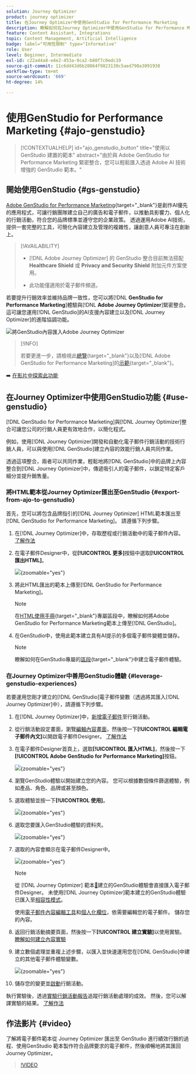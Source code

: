```yaml
---
solution: Journey Optimizer
product: journey optimizer
title: 在Journey Optimizer中使用GenStudio for Performance Marketing
description: 瞭解如何在Journey Optimizer中使用GenStudio for Performance Marketing
feature: Content Assistant, Integrations
topic: Content Management, Artificial Intelligence
badge: label="可用性限制" type="Informative"
role: User
level: Beginner, Intermediate
exl-id: c22a44a8-e4e2-453a-9ca2-b80f7c0edc19
source-git-commit: 11c6dd43d6b20864f9823130c5aed790a3091938
workflow-type: tm+mt
source-wordcount: '669'
ht-degree: 14%

---
```


# 使用GenStudio for Performance Marketing {#ajo-genstudio}

>[!CONTEXTUALHELP]
>id="ajo_genstudio_button"
>title="使用以 GenStudio 建置的範本"
>abstract="由於與 Adobe GenStudio for Performance Marketing 緊密整合，您可以輕鬆匯入透過 Adobe AI 技術增強的 GenStudio 範本。"

## 開始使用GenStudio {#gs-genstudio}

[Adobe GenStudio for Performance Marketing](https://experienceleague.adobe.com/zh-hant/docs/genstudio-for-performance-marketing/user-guide/home){target="_blank"}是創作AI優先的應用程式，可讓行銷團隊建立自己的廣告和電子郵件，以推動具影響力、個人化的行銷活動，符合您的品牌標準並遵守您的企業政策。 透過運用Adobe AI技術，提供一套完整的工具，可簡化內容建立及管理的複雜性，讓創意人員可專注在創新上。

>[!AVAILABILITY]
>
>* [!DNL Adobe Journey Optimizer] 的 GenStudio 整合目前無法搭配 **Healthcare Shield** 或 **Privacy and Security Shield** 附加元件方案使用。
>
>* 此功能僅適用於電子郵件頻道。

若要提升行銷效率並維持品牌一致性，您可以將&#x200B;[!DNL **GenStudio for Performance Marketing**]&#x200B;體驗與&#x200B;[!DNL **Adobe Journey Optimizer**]&#x200B;緊密整合。 這可讓您運用[!DNL GenStudio]的AI支援內容建立以及[!DNL Journey Optimizer]的進階協調功能。

![將GenStudio內容匯入Adobe Journey Optimizer](../rn/assets/do-not-localize/genstudio.gif)

>[!INFO]
>
>若要更進一步，請檢視此[總覽](https://business.adobe.com/products/genstudio-for-performance-marketing.html#watch-overview){target="_blank"}以及[!DNL Adobe GenStudio for Performance Marketing]的[示範](https://business.adobe.com/products/genstudio-for-performance-marketing.html#demo){target="_blank"}。

➡️ [在影片中探索此功能](#video)


<!--To access the GenStudio integration in [!DNL Adobe Journey Optimizer] feature, users need to be granted the **xxx** permission. [Learn more](../administration/permissions.md)

>[!IMPORTANT]
>
>* Before starting using this capability, read out related [Guardrails and Limitations](#generative-guardrails).-->



<!--Guardrails and limitations {#genstudio-guardrails}

General guidelines for using the GenStudio integration in [!DNL Adobe Journey Optimizer] for email generation are listed below:

See if guidelines/limitations such as the ones listed [here](gs-generative.md#generative-guardrails) for AI Assistant can apply.

The following limitations apply to GenStudio integration in [!DNL Adobe Journey Optimizer]:-->

## 在Journey Optimizer中使用GenStudio功能 {#use-genstudio}

[!DNL GenStudio for Performance Marketing]與[!DNL Journey Optimizer]整合可讓您公司的行銷人員更有效地合作，以簡化程式。

例如，使用[!DNL Journey Optimizer]開發和自動化電子郵件行銷活動的技術行銷人員，可以與使用[!DNL GenStudio]建立內容的效能行銷人員共同作業。

透過這項整合，兩者可以共同作業，輕鬆地將[!DNL GenStudio]中的品牌上內容整合到[!DNL Journey Optimizer]中，傳遞吸引人的電子郵件，以鎖定特定客戶細分並提升銷售量。

### 將HTML範本從Journey Optimizer匯出至GenStudio {#export-from-ajo-to-genstudio}

首先，您可以將包含品牌指引的[!DNL Journey Optimizer] HTML範本匯出至[!DNL GenStudio for Performance Marketing]。 請遵循下列步驟。

1. 在[!DNL Journey Optimizer]中，存取歷程或行銷活動中的電子郵件內容。 [了解作法](../email/get-started-email-design.md#key-steps)

1. 在電子郵件Designer中，從&#x200B;**[!UICONTROL 更多]**&#x200B;按鈕中選取&#x200B;**[!UICONTROL 匯出HTML]**。

   ![](assets/genstudio-export-template.png){zoomable="yes"}

1. 將此HTML匯出的範本上傳至[!DNL GenStudio for Performance Marketing]。<!--Make sure you detect the fields that the generative AI uses to insert content in order to create an actionable template.-->

   >[!NOTE]
   >
   >在[HTML使用手冊](https://experienceleague.adobe.com/zh-hant/docs/genstudio-for-performance-marketing/user-guide/content/templates/use-templates#templates-from-ajo-and-marketo){target="_blank"}專屬區段中，瞭解如何將Adobe GenStudio for Performance Marketing範本上傳至[!DNL GenStudio]。

1. 在GenStudio中，使用此範本建立具有AI提示的多個電子郵件變體並儲存。

   >[!NOTE]
   >
   >瞭解如何在GenStudio專屬的[區段](https://experienceleague.adobe.com/zh-hant/docs/genstudio-for-performance-marketing/user-guide/create/create-email-experience){target="_blank"}中建立電子郵件體驗。

### 在Journey Optimizer中善用GenStudio體驗 {#leverage-genstudio-experiences}

若要運用您剛才建立的[!DNL GenStudio]電子郵件變數（透過將其匯入[!DNL Journey Optimizer]中），請遵循下列步驟。

1. 在[!DNL Journey Optimizer]中，[新增電子郵件](../email/create-email.md)至行銷活動。

1. 從行銷活動設定畫面，瀏覽[編輯內容畫面](../email/create-email.md#define-email-content)，然後按一下&#x200B;**[!UICONTROL 編輯電子郵件內文]**&#x200B;以開啟電子郵件Designer。 [了解作法](../email/get-started-email-design.md#key-steps)

1. 在電子郵件Designer首頁上，選取&#x200B;**[!UICONTROL 匯入HTML]**，然後按一下&#x200B;**[!UICONTROL Adobe GenStudio for Performance Marketing]**&#x200B;按鈕。

   ![](assets/genstudio-pem-import-email.png){zoomable="yes"}

1. 瀏覽GenStudio體驗以開始建立您的內容。 您可以根據數個條件篩選體驗，例如產品、角色、品牌或甚至顏色。

   <!--![](assets/genstudio-filter-experiences.png){zoomable="yes"}-->

1. 選取體驗並按一下&#x200B;**[!UICONTROL 使用]**。

   ![](assets/genstudio-use-experience.png){zoomable="yes"}

1. 選取您要匯入GenStudio體驗的資料夾。

   ![](assets/genstudio-choose-destination.png){zoomable="yes"}

1. 選取的內容會顯示在電子郵件Designer中。

   ![](assets/genstudio-email-content.png){zoomable="yes"}

   >[!NOTE]
   >
   >從 [!DNL Journey Optimizer] 範本[&#128279;](#export-from-ajo-to-genstudio)建立的GenStudio體驗會直接匯入電子郵件Designer。 未使用[!DNL Journey Optimizer]範本建立的GenStudio體驗已匯入至[相容性模式](../email/existing-content.md)。

   使用[電子郵件內容編輯工具](../email/content-from-scratch.md)和[個人化欄位](../personalization/personalize.md)，依需要編輯您的電子郵件。 儲存您的內容。

1. 返回行銷活動摘要頁面，然後按一下&#x200B;**[!UICONTROL 建立實驗]**&#x200B;以使用實驗。 [瞭解如何建立內容實驗](../content-management/content-experiment.md)

   <!--![](assets/genstudio-create-experiment.png){zoomable="yes"}-->

1. 建立數個處理並重複上述步驟，以匯入並快速運用您在[!DNL GenStudio]中建立的其他電子郵件體驗變數。

   ![](assets/genstudio-define-treatments.png){zoomable="yes"}

1. 儲存您的變更並[啟動](../campaigns/review-activate-campaign.md)行銷活動。

執行實驗後，透過[實驗行銷活動報告](../reports/campaign-global-report-cja-experimentation.md)追蹤行銷活動處理的成效。 然後，您可以解譯實驗的結果。 [了解作法](../content-management/get-started-experiment.md#interpret-results)

## 作法影片 {#video}

了解將電子郵件範本從 Journey Optimizer 匯出至 GenStudio 進行績效行銷的過程、使用GenStudio 範本製作符合品牌要求的電子郵件，然後順暢地將其匯回 Journey Optimizer。

>[!VIDEO](https://video.tv.adobe.com/v/3456038/?quality=12)